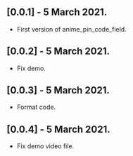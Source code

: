 ## [0.0.1] - 5 March 2021.

* First version of anime_pin_code_field.

## [0.0.2] - 5 March 2021.

* Fix demo.

## [0.0.3] - 5 March 2021.

* Format code.

## [0.0.4] - 5 March 2021.

* Fix demo video file.